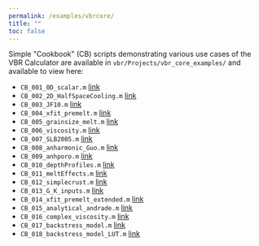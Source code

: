 ```yaml
---
permalink: /examples/vbrcore/
title: ""
toc: false
---
```


Simple "Cookbook" (CB) scripts demonstrating various use cases of the VBR Calculator are available in `vbr/Projects/vbr_core_examples/` and available to view here:
* `CB_001_0D_scalar.m` [link](/vbr/examples/CB_001_0D_scalar/)
* `CB_002_2D_HalfSpaceCooling.m` [link](/vbr/examples/CB_002_2D_HalfSpaceCooling/)
* `CB_003_JF10.m` [link](/vbr/examples/CB_003_JF10/)
* `CB_004_xfit_premelt.m` [link](/vbr/examples/CB_004_xfit_premelt/)
* `CB_005_grainsize_melt.m` [link](/vbr/examples/CB_005_grainsize_melt/)
* `CB_006_viscosity.m` [link](/vbr/examples/CB_006_viscosity/)
* `CB_007_SLB2005.m` [link](/vbr/examples/CB_007_SLB2005/)
* `CB_008_anharmonic_Guo.m` [link](/vbr/examples/CB_008_anharmonic_Guo/)
* `CB_009_anhporo.m` [link](/vbr/examples/CB_009_anhporo/)
* `CB_010_depthProfiles.m` [link](/vbr/examples/CB_010_depthProfiles/)
* `CB_011_meltEffects.m` [link](/vbr/examples/CB_011_meltEffects/)
* `CB_012_simplecrust.m` [link](/vbr/examples/CB_012_simplecrust/)
* `CB_013_G_K_inputs.m` [link](/vbr/examples/CB_013_G_K_inputs/)
* `CB_014_xfit_premelt_extended.m` [link](/vbr/examples/CB_014_xfit_premelt_extended/)
* `CB_015_analytical_andrade.m` [link](/vbr/examples/CB_015_analytical_andrade/)
* `CB_016_complex_viscosity.m` [link](/vbr/examples/CB_016_complex_viscosity/)
* `CB_017_backstress_model.m` [link](/vbr/examples/CB_017_backstress_model/)
* `CB_018_backstress_model_LUT.m` [link](/vbr/examples/CB_018_backstress_model_LUT/)
